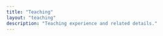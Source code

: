 ```yaml
---
title: "Teaching"
layout: "teaching"
description: "Teaching experience and related details."
---
```

